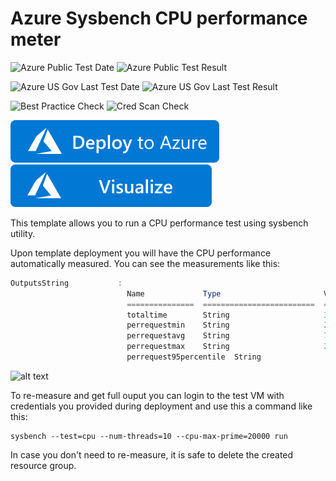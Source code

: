 # Azure Sysbench CPU performance meter

![Azure Public Test Date](https://azurequickstartsservice.blob.core.windows.net/badges/vm-cpu-sysbench-meter/PublicLastTestDate.svg)
![Azure Public Test Result](https://azurequickstartsservice.blob.core.windows.net/badges/vm-cpu-sysbench-meter/PublicDeployment.svg)

![Azure US Gov Last Test Date](https://azurequickstartsservice.blob.core.windows.net/badges/vm-cpu-sysbench-meter/FairfaxLastTestDate.svg)
![Azure US Gov Last Test Result](https://azurequickstartsservice.blob.core.windows.net/badges/vm-cpu-sysbench-meter/FairfaxDeployment.svg)

![Best Practice Check](https://azurequickstartsservice.blob.core.windows.net/badges/vm-cpu-sysbench-meter/BestPracticeResult.svg)
![Cred Scan Check](https://azurequickstartsservice.blob.core.windows.net/badges/vm-cpu-sysbench-meter/CredScanResult.svg)

[![Deploy To Azure](https://raw.githubusercontent.com/Azure/azure-quickstart-templates/master/1-CONTRIBUTION-GUIDE/images/deploytoazure.svg?sanitize=true)](https://portal.azure.com/#create/Microsoft.Template/uri/https%3A%2F%2Fraw.githubusercontent.com%2FAzure%2Fazure-quickstart-templates%2Fmaster%2Fvm-cpu-sysbench-meter%2Fazuredeploy.json)  [![Visualize](https://raw.githubusercontent.com/Azure/azure-quickstart-templates/master/1-CONTRIBUTION-GUIDE/images/visualizebutton.svg?sanitize=true)](http://armviz.io/#/?load=https%3A%2F%2Fraw.githubusercontent.com%2FAzure%2Fazure-quickstart-templates%2Fmaster%2Fvm-cpu-sysbench-meter%2Fazuredeploy.json)

This template allows you to run a CPU performance test using sysbench utility.

Upon template deployment you will have the CPU performance automatically measured. You can see the measurements like this:

```powershell
OutputsString           : 
                          Name             Type                       Value     
                          ===============  =========================  ==========
                          totaltime        String                     36.8515s  
                          perrequestmin    String                     2.96ms    
                          perrequestavg    String                     7.37ms    
                          perrequestmax    String                     22.26ms   
                          perrequest95percentile  String                     11.48ms
```

![alt text](images/cpuperformance.png "CPU performance measurement output")

To re-measure and get full ouput you can login to the test VM with credentials you provided during deployment and use this a command like this:

```shell
sysbench --test=cpu --num-threads=10 --cpu-max-prime=20000 run
```

In case you don't need to re-measure, it is safe to delete the created resource group.



